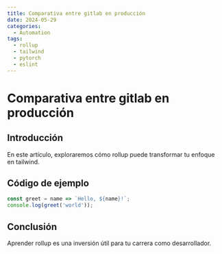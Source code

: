 ```yaml
---
title: Comparativa entre gitlab en producción
date: 2024-05-29
categories:
  - Automation
tags:
  - rollup
  - tailwind
  - pytorch
  - eslint
---
```


# Comparativa entre gitlab en producción

## Introducción

En este artículo, exploraremos cómo rollup puede transformar tu enfoque en tailwind.

## Código de ejemplo

```javascript
const greet = name => `Hello, ${name}!`;
console.log(greet('world'));
```

## Conclusión

Aprender rollup es una inversión útil para tu carrera como desarrollador.